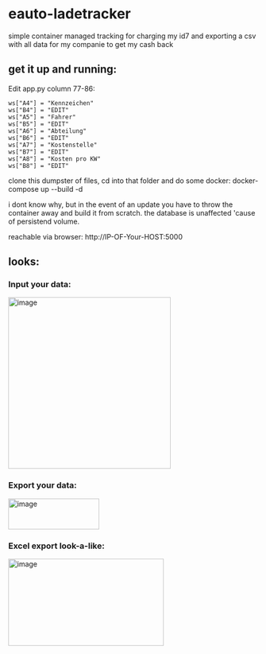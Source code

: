 # eauto-ladetracker
simple container managed tracking for charging my id7 and exporting a csv with all data for my companie to get my cash back

## get it up and running:

Edit app.py column 77-86:

    ws["A4"] = "Kennzeichen"
    ws["B4"] = "EDIT"
    ws["A5"] = "Fahrer"
    ws["B5"] = "EDIT"
    ws["A6"] = "Abteilung"
    ws["B6"] = "EDIT"
    ws["A7"] = "Kostenstelle"
    ws["B7"] = "EDIT"
    ws["A8"] = "Kosten pro KW"
    ws["B8"] = "EDIT"
clone this dumpster of files, cd into that folder and do some docker: docker-compose up --build -d

i dont know why, but in the event of an update you have to throw the container away and build it from scratch. the database is unaffected 'cause of persistend volume. 

reachable via browser: http://IP-OF-Your-HOST:5000


## looks:
### Input your data:
<img width="327" height="345" alt="image" src="https://github.com/user-attachments/assets/1eae8660-7fa5-49b0-b835-279ffc6a056d" />

### Export your data:
<img width="183" height="62" alt="image" src="https://github.com/user-attachments/assets/95b32cda-2092-4ae6-8c88-493ea3c09006" />

### Excel export look-a-like:
<img width="313" height="175" alt="image" src="https://github.com/user-attachments/assets/b0c24a47-e688-4769-8c15-51dacc57611a" />

